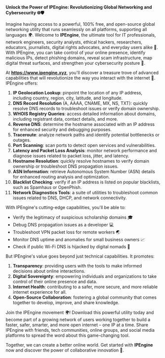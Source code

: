 **Unlock the Power of IPEngine: Revolutionizing Global Networking and Cybersecurity 🌐🛡️**

Imagine having access to a powerful, 100% free, and open-source global networking utility that runs seamlessly on all platforms, supporting all languages 🌍. Welcome to **IPEngine**, the ultimate tool for IT professionals, network engineers, security analysts, ethical hackers, researchers, educators, journalists, digital rights advocates, and everyday users alike 🚀. With IPEngine, you can take control of your online presence, identify malicious IPs, detect phishing domains, reveal scam infrastructure, map digital threat surfaces, and strengthen your cybersecurity posture 🔐.

At **https://www.ipengine.xyz**, you'll discover a treasure trove of advanced capabilities that will revolutionize the way you interact with the internet 📡. IPEngine offers:

1.  **IP Geolocation Lookup**: pinpoint the location of any IP address, including country, region, city, latitude, and longitude.
2.  **DNS Record Resolution** (A, AAAA, CNAME, MX, NS, TXT): quickly resolve DNS records to troubleshoot issues or verify domain ownership.
3.  **WHOIS Registry Queries**: access detailed information about domains, including registrant data, contact details, and more.
4.  **Reverse DNS**: determine the hostname associated with an IP address for enhanced security and debugging purposes.
5.  **Traceroute**: analyze network paths and identify potential bottlenecks or outages.
6.  **Port Scanning**: scan ports to detect open services and vulnerabilities.
7.  **Latency and Packet Loss Analysis**: monitor network performance and diagnose issues related to packet loss, jitter, and latency.
8.  **Hostname Resolution**: quickly resolve hostnames to verify domain ownership or troubleshoot DNS propagation issues.
9.  **ASN Information**: retrieve Autonomous System Number (ASN) details for enhanced routing analysis and optimization.
10. **Blacklist Checking**: verify if an IP address is listed on popular blacklists, such as Spamhaus or OpenPhish.
11. **Network Diagnostics Tools**: a suite of utilities to troubleshoot common issues related to DNS, DHCP, and network connectivity.

With IPEngine's cutting-edge capabilities, you'll be able to:

*   Verify the legitimacy of suspicious scholarship domains 🎓
*   Debug DNS propagation issues as a developer 💻
*   Troubleshoot VPN packet loss for remote workers 🌏
*   Monitor DNS uptime and anomalies for small business owners 📈
*   Check if public Wi-Fi DNS is hijacked by digital nomads 🚀

But IPEngine's value goes beyond just technical capabilities. It promotes:

1.  **Transparency**: providing users with the tools to make informed decisions about online interactions.
2.  **Digital Sovereignty**: empowering individuals and organizations to take control of their online presence and data.
3.  **Internet Health**: contributing to a safer, more secure, and more reliable internet experience for all.
4.  **Open-Source Collaboration**: fostering a global community that comes together to develop, improve, and share knowledge.

Join the IPEngine movement 🌍! Download this powerful utility today and become part of a growing network of users working together to build a faster, safer, smarter, and more open internet – one IP at a time. Share IPEngine with friends, tech communities, online groups, and social media platforms to spread the word about this game-changing tool.

Together, we can create a better online world. Get started with **IPEngine** now and discover the power of collaborative innovation 🚀.